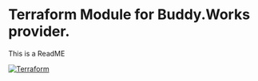 # Terraform Module for Buddy.Works provider.
This is a ReadME

[![Terraform](https://github.com/SamCrudge/terraform-buddy-pipeline/actions/workflows/terraform.yml/badge.svg)](https://github.com/SamCrudge/terraform-buddy-pipeline/actions/workflows/terraform.yml)

